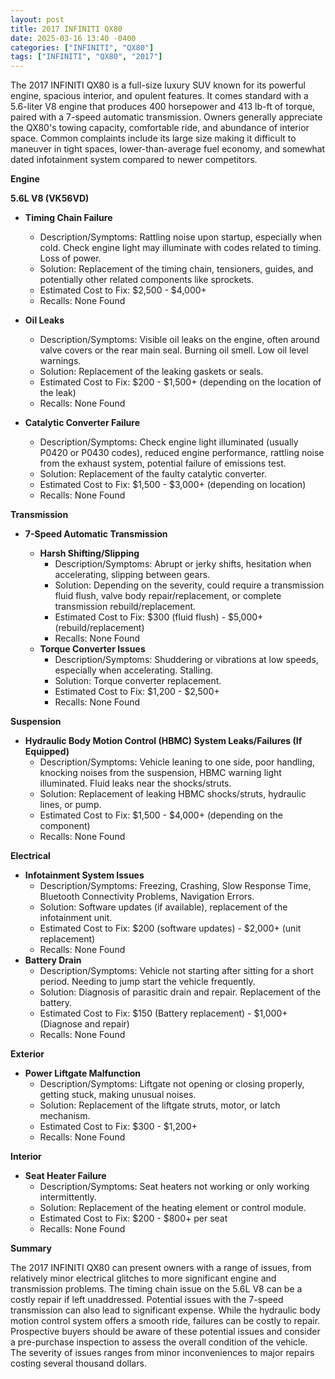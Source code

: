 ```yaml
---
layout: post
title: 2017 INFINITI QX80
date: 2025-03-16 13:40 -0400
categories: ["INFINITI", "QX80"]
tags: ["INFINITI", "QX80", "2017"]
---
```

The 2017 INFINITI QX80 is a full-size luxury SUV known for its powerful engine, spacious interior, and opulent features. It comes standard with a 5.6-liter V8 engine that produces 400 horsepower and 413 lb-ft of torque, paired with a 7-speed automatic transmission. Owners generally appreciate the QX80's towing capacity, comfortable ride, and abundance of interior space. Common complaints include its large size making it difficult to maneuver in tight spaces, lower-than-average fuel economy, and somewhat dated infotainment system compared to newer competitors.

**Engine**

**5.6L V8 (VK56VD)**

*   **Timing Chain Failure**
    *   Description/Symptoms: Rattling noise upon startup, especially when cold. Check engine light may illuminate with codes related to timing. Loss of power.
    *   Solution: Replacement of the timing chain, tensioners, guides, and potentially other related components like sprockets.
    *   Estimated Cost to Fix: $2,500 - $4,000+
    *   Recalls: None Found

*   **Oil Leaks**
    *   Description/Symptoms: Visible oil leaks on the engine, often around valve covers or the rear main seal. Burning oil smell. Low oil level warnings.
    *   Solution: Replacement of the leaking gaskets or seals.
    *   Estimated Cost to Fix: $200 - $1,500+ (depending on the location of the leak)
    *   Recalls: None Found

*   **Catalytic Converter Failure**
    * Description/Symptoms: Check engine light illuminated (usually P0420 or P0430 codes), reduced engine performance, rattling noise from the exhaust system, potential failure of emissions test.
    * Solution: Replacement of the faulty catalytic converter.
    * Estimated Cost to Fix: $1,500 - $3,000+ (depending on location)
    * Recalls: None Found

**Transmission**

*   **7-Speed Automatic Transmission**

    *   **Harsh Shifting/Slipping**
        *   Description/Symptoms: Abrupt or jerky shifts, hesitation when accelerating, slipping between gears.
        *   Solution: Depending on the severity, could require a transmission fluid flush, valve body repair/replacement, or complete transmission rebuild/replacement.
        *   Estimated Cost to Fix: $300 (fluid flush) - $5,000+ (rebuild/replacement)
        *   Recalls: None Found
    *   **Torque Converter Issues**
        *   Description/Symptoms: Shuddering or vibrations at low speeds, especially when accelerating. Stalling.
        *   Solution: Torque converter replacement.
        *   Estimated Cost to Fix: $1,200 - $2,500+
        *   Recalls: None Found

**Suspension**

*   **Hydraulic Body Motion Control (HBMC) System Leaks/Failures (If Equipped)**
    *   Description/Symptoms: Vehicle leaning to one side, poor handling, knocking noises from the suspension, HBMC warning light illuminated. Fluid leaks near the shocks/struts.
    *   Solution: Replacement of leaking HBMC shocks/struts, hydraulic lines, or pump.
    *   Estimated Cost to Fix: $1,500 - $4,000+ (depending on the component)
    *   Recalls: None Found

**Electrical**

*   **Infotainment System Issues**
    *   Description/Symptoms: Freezing, Crashing, Slow Response Time, Bluetooth Connectivity Problems, Navigation Errors.
    *   Solution: Software updates (if available), replacement of the infotainment unit.
    *   Estimated Cost to Fix: $200 (software updates) - $2,000+ (unit replacement)
    *   Recalls: None Found
*   **Battery Drain**
    *   Description/Symptoms: Vehicle not starting after sitting for a short period. Needing to jump start the vehicle frequently.
    *   Solution: Diagnosis of parasitic drain and repair. Replacement of the battery.
    *   Estimated Cost to Fix: $150 (Battery replacement) - $1,000+ (Diagnose and repair)
    *   Recalls: None Found

**Exterior**

*   **Power Liftgate Malfunction**
    *   Description/Symptoms: Liftgate not opening or closing properly, getting stuck, making unusual noises.
    *   Solution: Replacement of the liftgate struts, motor, or latch mechanism.
    *   Estimated Cost to Fix: $300 - $1,200+
    *   Recalls: None Found

**Interior**

*   **Seat Heater Failure**
    *   Description/Symptoms: Seat heaters not working or only working intermittently.
    *   Solution: Replacement of the heating element or control module.
    *   Estimated Cost to Fix: $200 - $800+ per seat
    *   Recalls: None Found

**Summary**

The 2017 INFINITI QX80 can present owners with a range of issues, from relatively minor electrical glitches to more significant engine and transmission problems. The timing chain issue on the 5.6L V8 can be a costly repair if left unaddressed. Potential issues with the 7-speed transmission can also lead to significant expense. While the hydraulic body motion control system offers a smooth ride, failures can be costly to repair. Prospective buyers should be aware of these potential issues and consider a pre-purchase inspection to assess the overall condition of the vehicle. The severity of issues ranges from minor inconveniences to major repairs costing several thousand dollars.


